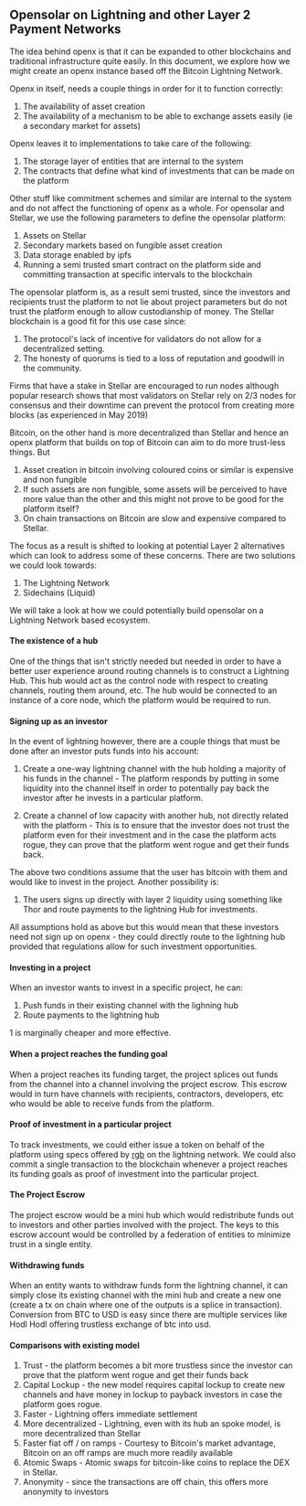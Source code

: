 ## Opensolar on Lightning and other Layer 2 Payment Networks

The idea behind openx is that it can be expanded to other blockchains and traditional infrastructure quite easily. In this document, we explore how we might create an openx instance based off the Bitcoin Lightning Network.

Openx in itself, needs a couple things in order for it to function correctly:

1. The availability of asset creation
2. The availability of a mechanism to be able to exchange assets easily (ie a secondary market for assets)

Openx leaves it to implementations to take care of the following:

1. The storage layer of entities that are internal to the system
2. The contracts that define what kind of investments that can be made on the platform

Other stuff like commitment schemes and similar are internal to the system and do not affect the functioning of openx as a whole. For opensolar and Stellar, we use the following parameters to define the opensolar platform:

1. Assets on Stellar
2. Secondary markets based on fungible asset creation
3. Data storage enabled by ipfs
4. Running a semi trusted smart contract on the platform side and committing transaction at specific intervals to the blockchain

The opensolar platform is, as a result semi trusted, since the investors and recipients trust the platform to not lie about project parameters but do not trust the platform enough to allow custodianship of money. The Stellar blockchain is a good fit for this use case since:

1. The protocol's lack of incentive for validators do not allow for a decentralized setting.
2. The honesty of quorums is tied to a loss of reputation and goodwill in the community.

Firms that have a stake in Stellar are encouraged to run nodes although popular research shows that most validators on Stellar rely on 2/3 nodes for consensus and their downtime can prevent the protocol from creating more blocks (as experienced in May 2019)

Bitcoin, on the other hand is more decentralized than Stellar and hence an openx platform that builds on top of Bitcoin can aim to do more trust-less things. But

1. Asset creation in bitcoin involving coloured coins or similar is expensive and non fungible
2. If such assets are non fungible, some assets will be perceived to have more value than the other and this might not prove to be good for the platform itself?
3. On chain transactions on Bitcoin are slow and expensive compared to Stellar.

The focus as a result is shifted to looking at potential Layer 2 alternatives which can look to address some of these concerns. There are two solutions we could look towards:

1. The Lightning Network
2. Sidechains (Liquid)

We will take a look at how we could potentially build opensolar on a Lightning Network based ecosystem.

#### The existence of a hub

One of the things that isn't strictly needed but needed in order to have a better user experience around routing channels is to construct a Lightning Hub. This hub would act as the control node with respect to creating channels, routing them around, etc. The hub would be connected to an instance of a core node, which the platform would be required to run.

#### Signing up as an investor

In the event of lightning however, there are a couple things that must be done after an investor puts funds into his account:

1. Create a one-way lightning channel with the hub holding a majority of his funds in the channel - The platform responds by putting in some liquidity into the channel itself in order to potentially pay back the investor after he invests in a particular platform.

2. Create a channel of low capacity with another hub, not directly related with the platform - This is to ensure that the investor does not trust the platform even for their investment and in the case the platform acts rogue, they can prove that the platform went rogue and get their funds back.

The above two conditions assume that the user has bitcoin with them and would like to invest in the project. Another possibility is:

1. The users signs up directly with layer 2 liquidity using something like Thor and route payments to the lightning Hub for investments.

All assumptions hold as above but this would mean that these investors need not sign up on openx - they could directly route to the lightning hub provided that regulations allow for such investment opportunities.

#### Investing in a project

When an investor wants to invest in a specific project, he can:

1. Push funds in their existing channel with the lighning hub
2. Route payments to the lightning hub

1 is marginally cheaper and more effective.

#### When a project reaches the funding goal

When a project reaches its funding target, the project splices out funds from the channel into a channel involving the project escrow. This escrow would in turn have channels with recipients, contractors, developers, etc who would be able to receive funds from the platform.

#### Proof of investment in a particular project

To track investments, we could either issue a token on behalf of the platform using specs offered by [rgb](https://github.com/rgb-org/spec) on the lightning network. We could also commit a single transaction to the blockchain whenever a project reaches its funding goals as proof of investment into the particular project.

#### The Project Escrow

The project escrow would be a mini hub which would redistribute funds out to investors and other parties involved with the project. The keys to this escrow account would be controlled by a federation of entities to minimize trust in a single entity.

#### Withdrawing funds

When an entity wants to withdraw funds form the lightning channel, it can simply close its existing channel with the mini hub and create a new one (create a tx on chain where one of the outputs is a splice in transaction). Conversion from BTC to USD is easy since there are multiple services like Hodl Hodl offering trustless exchange of btc into usd.

#### Comparisons with existing model

1. Trust - the platform becomes a bit more trustless since the investor can prove that the platform went rogue and get their funds back
2. Capital Lockup - the new model requires capital lockup to create new channels and have money in lockup to payback investors in case the platform goes rogue.
3. Faster - Lightning offers immediate settlement
4. More decentralized - Lightning, even with its hub an spoke model, is more decentralized than Stellar
5. Faster fiat off / on ramps - Courtesy to Bitcoin's market advantage, Bitcoin on an off ramps are much more readily available
6. Atomic Swaps - Atomic swaps for bitcoin-like coins to replace the DEX in Stellar.
7. Anonymity - since the transactions are off chain, this offers more anonymity to investors
